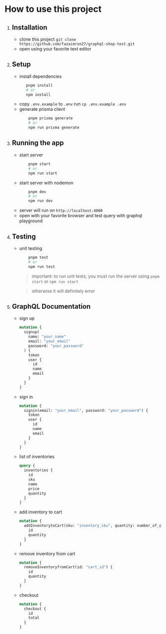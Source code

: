# How to use this project

1. ## Installation
   - clone this project `git clone https://github.com/fazaimron27/graphql-shop-test.git`
   - open using your favorite text editor
2. ## Setup

   - install dependencies
     ```bash
        pnpm install
        # or
        npm install
     ```
   - copy `.env.example` to `.env` run `cp .env.example .env`
   - generate prisma client
     ```bash
         pnpm prisma generate
         # or
         npm run prisma generate
     ```

3. ## Running the app

   - start server
     ```bash
         pnpm start
         # or
         npm run start
     ```
   - start server with nodemon
     ```bash
         pnpm dev
         # or
         npm run dev
     ```
   - server will run on `http://localhost:4000`
   - open with your favorite browser and test query with graphql playground

4. ## Testing

   - unit testing

     ```bash
         pnpm test
         # or
         npm run test
     ```

     > important: to run unit tests, you must run the server using `pnpm start` or `npm run start`

     > otherwise it will definitely error

5. ## GraphQL Documentation

   - sign up

     ```graphql
     mutation {
       signup(
         name: "your_name"
         email: "your_email"
         password: "your_password"
       ) {
         token
         user {
           id
           name
           email
         }
       }
     }
     ```

   - sign in

     ```graphql
     mutation {
       signin(email: "your_email", password: "your_password") {
         token
         user {
           id
           name
           email
         }
       }
     }
     ```

   - list of inventories

     ```graphql
     query {
       inventories {
         id
         sku
         name
         price
         quantity
       }
     }
     ```

   - add inventory to cart

     ```graphql
     mutation {
       addInventorytoCart(sku: "inventory_sku", quantity: number_of_quantity) {
         id
         quantity
       }
     }
     ```

   - remove inventory from cart

     ```graphql
     mutation {
       removeInventoryfromCart(id: "cart_id") {
         id
         quantity
       }
     }
     ```

   - checkout

     ```graphql
     mutation {
       checkout {
         id
         total
       }
     }
     ```
